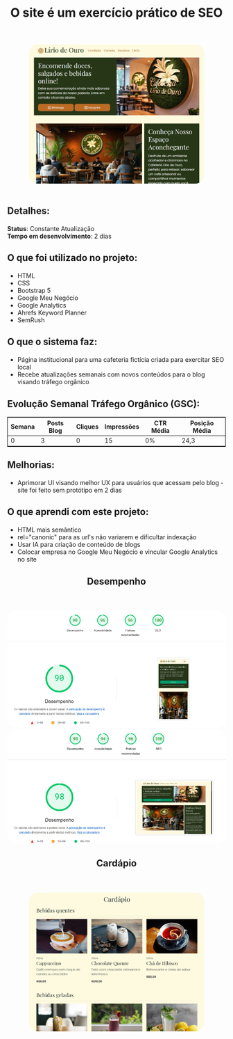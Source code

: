 <div align="center "style="margin-top: 20px; margin-bottom: 20px;">
  <h1>O site é um exercício prático de SEO</h1> <br>
</div>

<div align="center" style="margin-top: 20px;">
  <img src="imagens/assets/principal.jpg" style="border-radius: 20px; max-width: 80%; height: auto;">
</div>

<br>

<div align="left" style="margin-top: 20px; margin-bottom: 20px;">
  <h2>Detalhes:</h2>
</div>

<div align="left" style="margin-top: 20px; margin-bottom: 20px;">
  <strong>Status</strong>: Constante Atualização <br>
  <strong>Tempo em desenvolvimento</strong>: 2 dias <br> 
</div>

<div align="left" style="margin-top: 20px; margin-bottom: 20px;">
  <h2>O que foi utilizado no projeto:</h2>
</div>

<ul>
  <li>HTML</li>
  <li>CSS</li>
  <li>Bootstrap 5</li>
  <li>Google Meu Negócio</li>
  <li>Google Analytics</li>
  <li>Ahrefs Keyword Planner</li>
  <li>SemRush</li>
</ul>

<div align="left" style="margin-top: 20px; margin-bottom: 20px;">
  <h2>O que o sistema faz:</h2>
</div>

<ul>
  <li>Página institucional para uma cafeteria fictícia criada para exercitar SEO local</li>
  <li>Recebe atualizações semanais com novos conteúdos para o blog visando tráfego orgânico</li>
</ul>

<div align="left" style="margin-top: 20px; margin-bottom: 20px;">
  <h2>Evolução Semanal Tráfego Orgânico (GSC):</h2>
  <table style="border: 1px solid #000">
      <thead>
        <tr>
          <th>Semana</th>
          <th>Posts Blog</th>
          <th>Cliques</th>
          <th>Impressões</th>
          <th>CTR Média</th>
          <th>Posição Média</th> 
        </tr>
      </thead>
      <tbody>
        <tr>
          <td>0</td>
          <td>3</td>
          <td>0</td>
          <td>15</td>
          <td>0%</td>
          <td>24,3</td>
        </tr>
      </tbody>
  </table>
</div>

<div align="left" style="margin-top: 20px; margin-bottom: 20px;">
  <h2>Melhorias:</h2>
</div>

<ul>
  <li>Aprimorar UI visando melhor UX para usuários que acessam pelo blog - site foi feito sem protótipo em 2 dias</li>
</ul>

<div align="left" style="margin-top: 20px; margin-bottom: 20px;">
  <h2>O que aprendi com este projeto:</h2>
</div>

<ul>
  <li>HTML mais semântico</li>
  <li>rel="canonic" para as url's não variarem e dificultar indexação</li>
  <li>Usar IA para criação de conteúdo de blogs</li>
  <li>Colocar empresa no Google Meu Negócio e vincular Google Analytics no site</li>
</ul>

<div align="center" style="margin-top: 20px; margin-bottom: 20px;">
  <h2>Desempenho</h2> <br>
</div>

<div align="center">
  <img src="imagens/assets/desempenho.jpg" style="border-radius: 20px; height: auto;">
</div>

<div align="center">
  <img src="imagens/assets/desempenho-2.jpg" style="border-radius: 20px; height: auto;">
</div>

<div align="center" style="margin-top: 20px; margin-bottom: 20px;">
  <h2>Cardápio</h2> <br>
</div>

<div align="center">
  <img src="imagens/assets/cardapio.jpg" style="border-radius: 20px; max-width: 80%; height: auto;">
</div>



